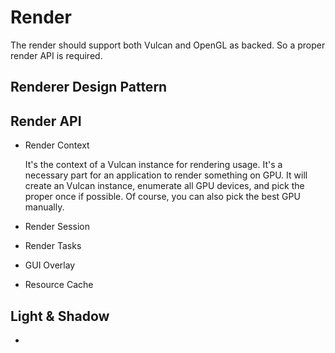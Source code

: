 # Render

The render should support both Vulcan and OpenGL as backed.
So a proper render API is required.



## Renderer Design Pattern

## Render API

* Render Context

  It's the context of a Vulcan instance for rendering usage. It's a necessary part for an application to render something on GPU.  It will create an Vulcan instance, enumerate  all GPU devices, and pick the proper once if possible. Of course, you can also pick the best GPU manually. 

* Render Session

* Render Tasks

* GUI Overlay

* Resource Cache

## Light & Shadow

* 